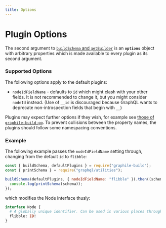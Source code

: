 ```yaml
---
title: Options
---
```


# Plugin Options

The second argument to
[`buildSchema` and `getBuilder`](./graphile-build#the-graphile-build-module)
is an **`options`** object with arbitrary properties which is made available to
every plugin as its second argument.

### Supported Options

The following options apply to the default plugins:

- `nodeIdFieldName` - defaults to `id` which might clash with your other fields.
  It is not recommended to change it, but you might consider `nodeId` instead.
  (Use of `__id` is discouraged because GraphQL wants to deprecate
  non-introspection fields that begin with `__`)

Plugins may expect further options if they wish, for example see
[those of `graphile-build-pg`](/graphile-build-pg/4/settings/). To prevent
collisions between the property names, the plugins should follow some
namespacing conventions.

### Example

The following example passes the `nodeIdFieldName` setting through, changing
from the default `id` to `flibble`:

<!-- source: examples/empty-schema-with-options.js -->

```js
const { buildSchema, defaultPlugins } = require("graphile-build");
const { printSchema } = require("graphql/utilities");

buildSchema(defaultPlugins, { nodeIdFieldName: "flibble" }).then((schema) => {
  console.log(printSchema(schema));
});
```

which modifies the Node interface thusly:

```graphql
interface Node {
  # A globally unique identifier. Can be used in various places throughout the system to identify this single value.
  flibble: ID!
}
```
